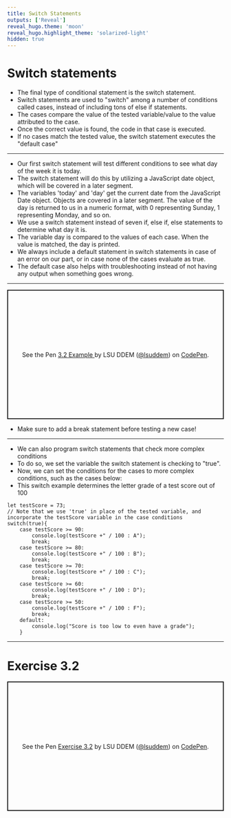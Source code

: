 ```yaml
---
title: Switch Statements
outputs: ['Reveal']
reveal_hugo.theme: 'moon'
reveal_hugo.highlight_theme: 'solarized-light'
hidden: true
---
```


# Switch statements 

* The final type of conditional statement is the switch statement. 
* Switch statements are used to "switch" among a number of conditions called cases, instead of including tons of else if statements. 
* The cases compare the value of the tested variable/value to the value attributed to the case.
* Once the correct value is found, the code in that case is executed.
* If no cases match the tested value, the switch statement executes the "default case" 
---

* Our first switch statement will test different conditions to see what day of the week it is today.
* The switch statement will do this by utilizing a JavaScript date object, which will be covered in a later segment.
* The variables 'today' and 'day' get the current date from the JavaScript Date object. Objects are covered in a later segment. The value of the day is returned to us in a numeric format, with 0 representing Sunday, 1 representing Monday, and so on.
* We use a switch statement instead of seven  if, else if, else statements to determine what day it is.
* The variable day is compared to the values of each case. When the value is matched, the day is printed. 
* We always include a default statement in switch statements in case of an error on our part, or in case none of the cases evaluate as true. 
* The default case also helps with troubleshooting instead of not having any output when something goes wrong.

---

<p class="codepen" data-height="300" data-default-tab="result" data-slug-hash="LEPxzLg" data-pen-title="3.2 Example " data-user="lsuddem" style="height: 300px; box-sizing: border-box; display: flex; align-items: center; justify-content: center; border: 2px solid; margin: 1em 0; padding: 1em;">
  <span>See the Pen <a href="https://codepen.io/lsuddem/pen/LEPxzLg">
  3.2 Example </a> by LSU DDEM (<a href="https://codepen.io/lsuddem">@lsuddem</a>)
  on <a href="https://codepen.io">CodePen</a>.</span>
</p>
<script async src="https://cpwebassets.codepen.io/assets/embed/ei.js"></script>

* Make sure to add a break statement before testing a new case!             
---
* We can also program switch statements that check more complex conditions
* To do so, we set the variable the switch statement is checking to "true". 
* Now, we can set the conditions for the cases to more complex conditions, such as the cases below: 
* This switch example determines the letter grade of a test score out of 100
```
let testScore = 73;
// Note that we use 'true' in place of the tested variable, and incorporate the testScore variable in the case conditions
switch(true){
    case testScore >= 90:
        console.log(testScore +" / 100 : A");
        break;
    case testScore >= 80:
        console.log(testScore +" / 100 : B");
        break;
    case testScore >= 70:
        console.log(testScore +" / 100 : C");
        break;
    case testScore >= 60:
        console.log(testScore +" / 100 : D");
        break;
    case testScore >= 50:
        console.log(testScore +" / 100 : F");
        break;
    default:
        console.log("Score is too low to even have a grade");
    }
```
---
# Exercise 3.2

<p class="codepen" data-height="300" data-default-tab="result" data-slug-hash="MYgJEEo" data-pen-title="Exercise 3.2" data-user="lsuddem" style="height: 300px; box-sizing: border-box; display: flex; align-items: center; justify-content: center; border: 2px solid; margin: 1em 0; padding: 1em;">
  <span>See the Pen <a href="https://codepen.io/lsuddem/pen/MYgJEEo">
  Exercise 3.2</a> by LSU DDEM (<a href="https://codepen.io/lsuddem">@lsuddem</a>)
  on <a href="https://codepen.io">CodePen</a>.</span>
</p>
<script async src="https://cpwebassets.codepen.io/assets/embed/ei.js"></script>